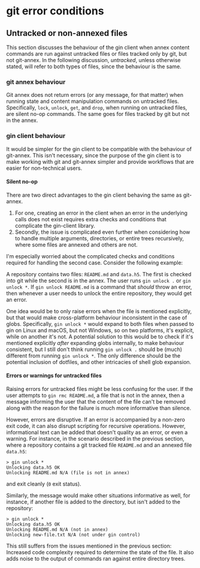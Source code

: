 # git error conditions

## Untracked or non-annexed files

This section discusses the behaviour of the gin client when annex content commands are run against untracked files or files tracked only by git, but not git-annex. In the following discussion, *untracked*, unless otherwise stated, will refer to both types of files, since the behaviour is the same.

### git annex behaviour

Git annex does not return errors (or any message, for that matter) when running state and content manipulation commands on untracked files. Specifically, `lock`, `unlock`, `get`, and `drop`, when running on untracked files, are silent no-op commands. The same goes for files tracked by git but not in the annex.

### gin client behaviour

It would be simpler for the gin client to be compatible with the behaviour of git-annex. This isn't necessary, since the purpose of the gin client is to make working with git and git-annex simpler and provide workflows that are easier for non-technical users.

#### Silent no-op

There are two direct advantages to the gin client behaving the same as git-annex.
1. For one, creating an error in the client when an error in the underlying calls does not exist requires extra checks and conditions that complicate the gin-client library.
2. Secondly, the issue is complicated even further when considering how to handle multiple arguments, directories, or entire trees recursively, where some files are annexed and others are not.

I'm especially worried about the complicated checks and conditions required for handling the second case. Consider the following example:

A repository contains two files: `README.md` and `data.h5`. The first is checked into git while the second is in the annex. The user runs `gin unlock .` or `gin unlock *`. If `gin unlock README.md` is a command that *should* throw an error, then whenever a user needs to unlock the entire repository, they would get an error.

One idea would be to only raise errors when the file is mentioned explicitly, but that would make cross-platform behaviour inconsistent in the case of globs. Specifically, `gin unlock *` would expand to both files when passed to gin on Linux and macOS, but not Windows, so on two platforms, it's explicit, while on another it's not. A potential solution to this would be to check if it's mentioned explicitly *after* expanding globs internally, to make behaviour consistent, but I still don't think running `gin unlock .` should be (much) different from running `gin unlock *`. The only difference should be the potential inclusion of dotfiles, and other intricacies of shell glob expansion.


#### Errors or warnings for untracked files

Raising errors for untracked files might be less confusing for the user. If the user attempts to `gin rmc README.md`, a file that is not in the annex, then a message informing the user that the content of the file can't be removed along with the reason for the failure is much more informative than silence.

However, errors are disruptive. If an error is accompanied by a non-zero exit code, it can also disrupt scripting for recursive operations. However, informational text can be added that doesn't quality as an error, or even a warning. For instance, in the scenario described in the previous section, where a repository contains a git tracked file `README.md` and an annexed file `data.h5`:
```
> gin unlock *
Unlocking data.h5 OK
Unlocking README.md N/A (file is not in annex)
```
and exit cleanly (`0` exit status).

Similarly, the message would make other situations informative as well, for instance, if another file is added to the directory, but isn't added to the repository:
```
> gin unlock *
Unlocking data.h5 OK
Unlocking README.md N/A (not in annex)
Unlocking new-file.txt N/A (not under gin control)
```

This still suffers from the issues mentioned in the previous section: Increased code complexity required to determine the state of the file. It also adds noise to the output of commands ran against entire directory trees.
